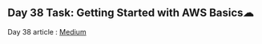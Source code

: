 ## Day 38 Task: Getting Started with AWS Basics☁

Day 38 article : [Medium](https://medium.com/@rejani2906/day-38-getting-started-with-aws-basics-%EF%B8%8F-a2b79b1f4133)

